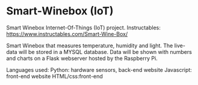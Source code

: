 # Smart-Winebox (IoT)

Smart Winebox
Internet-Of-Things (IoT) project.
Instructables: https://www.instructables.com/Smart-Wine-Box/

Smart Winebox that measures temperature, humidity and light.
The live-data will be stored in a MYSQL database.
Data will be shown with numbers and charts on a Flask webserver hosted by the Raspberry Pi.

Languages used: 
Python: hardware sensors, back-end website
Javascript: front-end website
HTML/css:front-end
